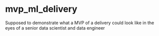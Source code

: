 # mvp_ml_delivery
Supposed to demonstrate what a MVP of a delivery could look like in the eyes of a senior data scientist and data engineer
